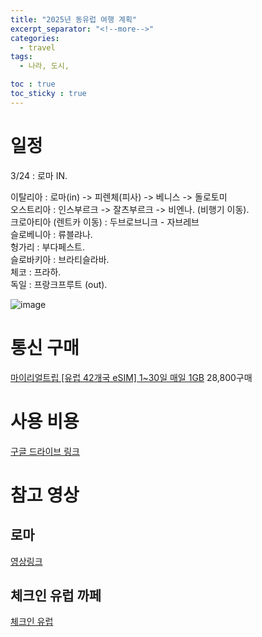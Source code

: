 ```yaml
---
title: "2025년 동유럽 여행 계획"
excerpt_separator: "<!--more-->"
categories:
  - travel
tags:
  - 나라, 도시, 

toc : true
toc_sticky : true
---
```



# 일정 
3/24 : 로마 IN.   

이탈리아 : 로마(in) -> 피렌체(피사) -> 베니스 -> 돌로토미     
오스트리아 : 인스부르크 -> 잘츠부르크 -> 비엔나. (비행기 이동).    
크로아티아 (렌트카 이동) : 두브로브니크 - 자브레브    
슬로베니아 : 류블랴나.   
헝가리 : 부다페스트.      
슬로바키아 : 브라티슬라바.   
체코 : 프라하.   
독일 : 프랑크프루트 (out).  

![image](https://github.com/user-attachments/assets/2ef72d41-e1b6-42af-8730-7cc4d61907d4)

# 통신 구매 
[마이리얼트립 [유럽 42개국 eSIM] 1~30일 매일 1GB](https://experiences.myrealtrip.com/products/3443075) 28,800구매    

# 사용 비용
[구글 드라이브 링크](https://docs.google.com/spreadsheets/d/1KglIqFU6qk0DtPsfrqNnNrZKhSlVv1I6UYjAzOwse08/edit?gid=0#gid=0)   

# 참고 영상
## 로마  
[영상링크](https://www.youtube.com/watch?v=gxznbqT0UOs)    

## 체크인 유럽 까페  
[체크인 유럽](https://cafe.naver.com/momsolleh/505427)    
